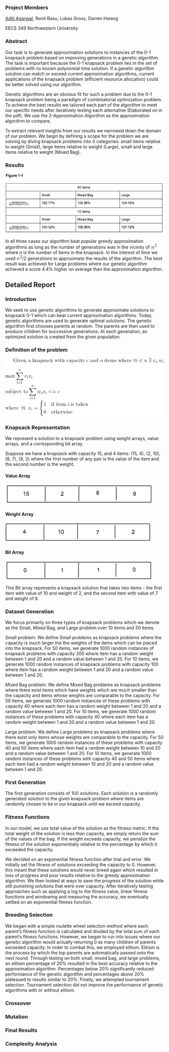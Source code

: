 ### Project Members
[Aditi Agarwal](aditiagarwal2020@u.northwestern.edu), Ronit Basu, Lukas Gross, Darren Hwang

EECS 349 Northwestern University
### Abstract
Our task is to generate approximation solutions to instances of the 0-1 knapsack problem based on improving generations in a genetic algorithm. The task is important because the 0-1 knapsack problem lies in the set of problems with no known polynomial time solution. If a genetic algorithm solution can match or exceed current approximation algorithms, current applications of the knapsack problem (efficient resource allocation) could be better solved using our algorithm. 

Genetic algorithms are an obvious fit for such a problem due to the 0-1 knapsack problem being a paradigm of combinatorial optimization problem. To achieve the best results we tailored each part of the algorithm to meet our specific needs after iteratively testing each alternative (Elaborated on in the pdf). We use the 2-Approximation Algorithm as the approximation algorithm to compare.

To extract relevant insights from our results we narrowed down the domain of our problem. We begin by defining a scope for the problem we are solving by diving knapsack problems into 3 categories: small items relative to weight (Small), large items relative to weight (Large), small and large items relative to weight (Mixed Bag). 

### Results
![Results](./images/Results_Table.png)

In all three cases our algorithm beat popular greedy approximation algorithms as long as the number of generations was in the vicinity of ![n^2](./images/n2.png) where n is the number of items in the knapsack. In the interest of time we used ![n^2/2](./images/n2.png)/2 generations to approximate the results of the algorithm. The best result was achieved for Large problems where our genetic algorithm achieved a score 4.4% higher on average than the approximation algorithm.



## Detailed Report

### Introduction
We seek to use genetic algorithms to generate approximate solutions to knapsack 0-1 which can beat current approximation algorithms. Today, genetic algorithms are used to generate optimal solutions. The genetic algorithm first chooses parents at random. The parents are then used to produce children for successive generations. At each generation, an optimized solution is created from the given population.

### Definition of the problem
![knapsack def](./images/knapsack_def.png)


### Knapsack Representation
We represent a solution to a knapsack problem using weight arrays, value arrays, and a corresponding bit array.

Suppose we have a knapsack with capacity 15, and 4 items: (15, 4), (2, 10), (8, 7), (9, 2) where the first number of any pair is the value of the item and the second number is the weight. 

#### Value Array
![weight_array](./images/weight_vector.png)

#### Weight Array
![value_array](./images/value_vector.png)

#### Bit Array
![bit_array](./images/bit_vector.png)

This Bit array represents a knapsack solution that takes two items - the first item with value of 10 and weight of 2, and the second item with value of 7 and weight of 8.

### Dataset Generation
We focus primarily on three types of knapsack problems which we denote as the Small, Mixed Bag, and Large problem over 10 items and 50 items.

Small problem:
We define Small problems as knapsack problems where the capacity is much larger the the weights of the items which can be placed into the knapsack. For 50 items, we generate 1000 random instances of knapsack problems with capacity 200 where item has a random weight between 1 and 20 and a random value between 1 and 20. For 10 items, we generate 1000 random instances of knapsack problems with capacity 100 where item has a random weight between 1 and 20 and a random value between 1 and 20.

Mixed Bag problem:
We define Mixed Bag problems as knapsack problems where there exist items which have weights which are much smaller than the capacity and items whose weights are comparable to the capacity. For 50 items, we generate 1000 random instances of these problems with capacity 40 where each item has a random weight between 1 and 20 and a random value between 1 and 20. For 10 items, we generate 1000 random instances of these problems with capacity 40 where each item has a random weight between 1 and 20 and a random value between 1 and 20.

Large problem:
We define Large problems as knapsack problems where there exist only items whose weights are comparable to the capacity. For 50 items, we generate 1000 random instances of these problems with capacity 40 and 50 items where each item had a random weight between 10 and 20 and a random value between 1 and 20. For 10 items, we generate 1000 random instances of these problems with capacity 40 and 50 items where each item had a random weight between 10 and 20 and a random value between 1 and 20.


### First Generation
The first generation consists of 100 solutions. Each solution is a randomly generated solution to the given knapsack problem where items are randomly chosen to be in our knapsack until we exceed capacity.


### Fitness Functions
In our model, we use total value of the solution as the fitness metric. If the total weight of the solution is less than capacity, we simply return the sum of the values of the bag. If the weight exceeds capacity, we penalize the fitness of the solution exponentially relative to the percentage by which it exceeded the capacity. 

We decided on an exponential fitness function after trial and error. We initially set the fitness of solutions exceeding the capacity to 0. However, this meant that these solutions would never breed again which resulted in loss of progress and poor results relative to the greedy approximation algorithm. We then looked at ways to save the progress of the solution while still punishing solutions that were over capacity. After iteratively testing approaches such as applying a log to the fitness value, linear fitness functions and windowing and measuring the accuracy, we eventually settled on an exponential fitness function.

### Breeding Selection
We began with a simple roulette wheel selection method where each parent’s fitness function is calculated and divided by the total sum of each parent’s fitness functions.  However, we began to run into issues where our genetic algorithm would actually returning 0 as many children of parents exceeded capacity. In order to combat this, we employed elitism. Elitism is the process by which the top parents are automatically passed onto the next round. Through testing on both small, mixed bag, and large problems, an elitism percentage of 20% resulted in the best accuracy relative to the approximation algorithm. Percentages below 20% significantly reduced performance of the genetic algorithm and percentages above 20% plateaued to results similar to 20%. Finally, we attempted tournament selection. Tournament selection did not improve the performance of genetic algorithms with or without elitism. 


### Crossover

### Mutation

### Final Results

### Complexity Analysis

